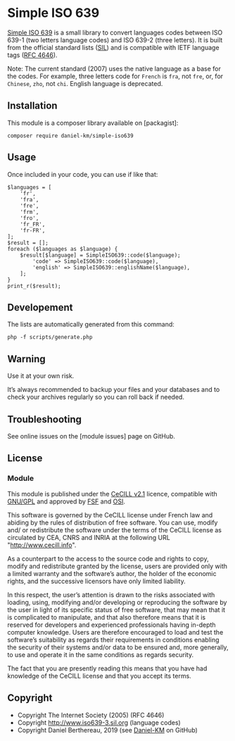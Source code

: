 Simple ISO 639
=============

[Simple ISO 639] is a small library to convert languages codes between ISO 639-1
(two letters language codes) and ISO 639-2 (three letters). It is built from the
official standard lists ([SIL]) and is compatible with IETF language tags
([RFC 4646]).

Note: The current standard (2007) uses the native language as a base for the
codes. For example, three letters code for `French` is `fra`, not `fre`, or, for
`Chinese`, `zho`, not `chi`. English language is deprecated.


Installation
------------

This module is a composer library available on [packagist]:

```
composer require daniel-km/simple-iso639
```


Usage
-----

Once included in your code, you can use if like that:

```
$languages = [
    'fr',
    'fra',
    'fre',
    'frm',
    'fro',
    'fr_FR',
    'fr-FR',
];
$result = [];
foreach ($languages as $language) {
    $result[$language] = SimpleISO639::code($language);
        'code' => SimpleISO639::code($language),
        'english' => SimpleISO639::englishName($language),
    ];
}
print_r($result);

```


Developement
------------

The lists are automatically generated from this command:

```
php -f scripts/generate.php
```


Warning
-------

Use it at your own risk.

It’s always recommended to backup your files and your databases and to check
your archives regularly so you can roll back if needed.


Troubleshooting
---------------

See online issues on the [module issues] page on GitHub.


License
-------

### Module

This module is published under the [CeCILL v2.1] licence, compatible with
[GNU/GPL] and approved by [FSF] and [OSI].

This software is governed by the CeCILL license under French law and abiding by
the rules of distribution of free software. You can use, modify and/ or
redistribute the software under the terms of the CeCILL license as circulated by
CEA, CNRS and INRIA at the following URL "http://www.cecill.info".

As a counterpart to the access to the source code and rights to copy, modify and
redistribute granted by the license, users are provided only with a limited
warranty and the software’s author, the holder of the economic rights, and the
successive licensors have only limited liability.

In this respect, the user’s attention is drawn to the risks associated with
loading, using, modifying and/or developing or reproducing the software by the
user in light of its specific status of free software, that may mean that it is
complicated to manipulate, and that also therefore means that it is reserved for
developers and experienced professionals having in-depth computer knowledge.
Users are therefore encouraged to load and test the software’s suitability as
regards their requirements in conditions enabling the security of their systems
and/or data to be ensured and, more generally, to use and operate it in the same
conditions as regards security.

The fact that you are presently reading this means that you have had knowledge
of the CeCILL license and that you accept its terms.


Copyright
---------

* Copyright The Internet Society (2005) (RFC 4646)
* Copyright http://www.iso639-3.sil.org (language codes)
* Copyright Daniel Berthereau, 2019 (see [Daniel-KM] on GitHub)


[Simple ISO 639]: https://github.com/Daniel-KM/Simple-ISO-639
[SIL]: http://www.iso639-3.sil.org/
[RFC 4646]: https://tools.ietf.org/html/rfc4646
[issues]: https://github.com/Daniel-KM/Simple-ISO-639/issues
[CeCILL v2.1]: https://www.cecill.info/licences/Licence_CeCILL_V2.1-en.html
[GNU/GPL]: https://www.gnu.org/licenses/gpl-3.0.html
[FSF]: https://www.fsf.org
[OSI]: http://opensource.org
[Daniel-KM]: https://github.com/Daniel-KM "Daniel Berthereau"
